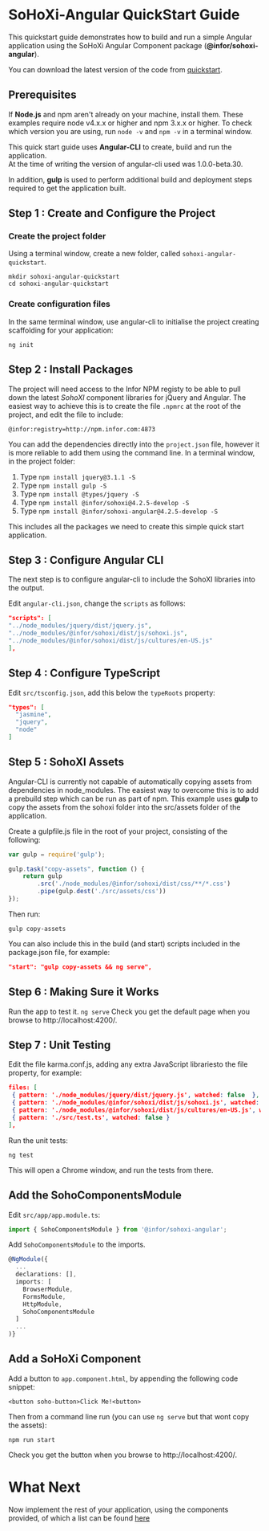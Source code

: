 # SoHoXi-Angular QuickStart Guide

This quickstart guide demonstrates how to build and run a simple Angular application using the SoHoXi Angular Component package (**@infor/sohoxi-angular**).

You can download the latest version of the code from [quickstart](http://git.infor.com/scm/soho/sohoxi-angular-quickstart.git).

## Prerequisites

If **Node.js** and npm aren't already on your machine, install them. These examples require node v4.x.x or higher and npm 3.x.x or higher. To check which version you are using,
run `node -v` and `npm -v` in a terminal window.

This quick start guide uses **Angular-CLI** to create, build and run the application.  
At the time of writing the version of angular-cli used was 1.0.0-beta.30.

In addition, **gulp** is used to perform additional build and deployment steps required to get the application built.

## Step 1 : Create and Configure the Project

### Create the project folder

Using a terminal window, create a new folder, called `sohoxi-angular-quickstart`.
```
mkdir sohoxi-angular-quickstart
cd sohoxi-angular-quickstart
```

### Create configuration files

In the same terminal window, use angular-cli to initialise the project creating scaffolding for your application:

```
ng init
```

## Step 2 : Install Packages

The project will need access to the Infor NPM registy to be able to pull down the latest *SohoXI* component libraries for jQuery and Angular. 
The easiest way to achieve this is to create the file `.npmrc` at the root of the project, and edit the file to include:

```
@infor:registry=http://npm.infor.com:4873
```

You can add the dependencies directly into the `project.json` file, however it is more reliable to add them using the command line. 
In a terminal window, in the project folder:

1. Type `npm install jquery@3.1.1 -S` 
2. Type `npm install gulp -S`
3. Type `npm install @types/jquery -S`
4. Type `npm install @infor/sohoxi@4.2.5-develop -S` 
5. Type `npm install @infor/sohoxi-angular@4.2.5-develop -S` 

This includes all the packages we need to create this simple quick start application.

## Step 3 : Configure Angular CLI

The next step is to configure angular-cli to include the SohoXI libraries into the output. 

Edit `angular-cli.json`, change the  `scripts` as follows:
```json
"scripts": [
"../node_modules/jquery/dist/jquery.js",
"../node_modules/@infor/sohoxi/dist/js/sohoxi.js",
"../node_modules/@infor/sohoxi/dist/js/cultures/en-US.js"
],
```
## Step 4 : Configure TypeScript
Edit `src/tsconfig.json`, add this below the `typeRoots` property:
```json
"types": [
  "jasmine",
  "jquery",
  "node"
]
```
## Step 5 : SohoXI Assets
Angular-CLI is currently not capable of automatically copying assets from dependencies in node_modules.
The easiest way to overcome this is to add a prebuild step which can be run as part of 
npm.  This example uses **gulp** to copy the assets from the sohoxi folder into the src/assets folder of the 
application. 

Create a gulpfile.js file in the root of your project, consisting of the following:
```typescript
var gulp = require('gulp');

gulp.task("copy-assets", function () {
    return gulp
        .src('./node_modules/@infor/sohoxi/dist/css/**/*.css')
        .pipe(gulp.dest('./src/assets/css'))
});
```
Then run:
```
gulp copy-assets
```
You can also include this in the build (and start) scripts included in the package.json file, for example:

```json
"start": "gulp copy-assets && ng serve",
``` 
## Step 6 : Making Sure it Works
Run the app to test it.
```ng serve``` 
Check you get the default page when you browse to http://localhost:4200/.

## Step 7 : Unit Testing
Edit the file karma.conf.js, adding any extra JavaScript librariesto the file property, for example:
```json
files: [
 { pattern: './node_modules/jquery/dist/jquery.js', watched: false  },
 { pattern: './node_modules/@infor/sohoxi/dist/js/sohoxi.js', watched: false },
 { pattern: './node_modules/@infor/sohoxi/dist/js/cultures/en-US.js', watched: false },
 { pattern: './src/test.ts', watched: false }
],
```
Run the unit tests:
```
ng test
```
This will open a Chrome window, and run the tests from there.

## Add the SohoComponentsModule
Edit `src/app/app.module.ts`:
```typescript
import { SohoComponentsModule } from '@infor/sohoxi-angular';
```
Add ```SohoComponentsModule``` to the imports. 

```typescript
@NgModule({
  ...
  declarations: [],
  imports: [
    BrowserModule,
    FormsModule,
    HttpModule,
    SohoComponentsModule
  ]
  ...
)}
```

## Add a SoHoXi Component 

Add a button to `app.component.html`, by appending the following code snippet:
```
<button soho-button>Click Me!<button>
```
Then from a command line run (you can use `ng serve` but that wont copy the assets):
```
npm run start
```
Check you get the button when you browse to http://localhost:4200/.

# What Next

Now implement the rest of your application, using the components provided, of which a list can be found [here](??)
